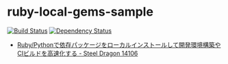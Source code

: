 # ruby-local-gems-sample

[![Build Status](https://travis-ci.org/raimon49/ruby-local-gems-sample.svg?branch=master)](https://travis-ci.org/raimon49/ruby-local-gems-sample)
[![Dependency Status](https://gemnasium.com/raimon49/ruby-local-gems-sample.svg)](https://gemnasium.com/raimon49/ruby-local-gems-sample)

* [Ruby/Pythonで依存パッケージをローカルインストールして開発環境構築やCIビルドを高速化する - Steel Dragon 14106](https://raimon49.github.io/2015/11/08/ci-with-local-packages.html "Ruby/Pythonで依存パッケージをローカルインストールして開発環境構築やCIビルドを高速化する - Steel Dragon 14106")
